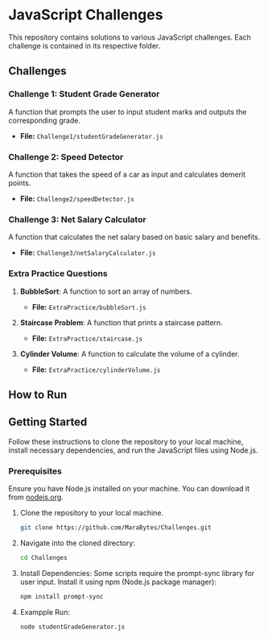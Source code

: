 # JavaScript Challenges

This repository contains solutions to various JavaScript challenges. Each challenge is contained in its respective folder.

## Challenges

### Challenge 1: Student Grade Generator

A function that prompts the user to input student marks and outputs the corresponding grade.

- **File:** `Challenge1/studentGradeGenerator.js`

### Challenge 2: Speed Detector

A function that takes the speed of a car as input and calculates demerit points.

- **File:** `Challenge2/speedDetector.js`

### Challenge 3: Net Salary Calculator

A function that calculates the net salary based on basic salary and benefits.

- **File:** `Challenge3/netSalaryCalculator.js`

### Extra Practice Questions

1. **BubbleSort**: A function to sort an array of numbers.
   - **File:** `ExtraPractice/bubbleSort.js`

2. **Staircase Problem**: A function that prints a staircase pattern.
   - **File:** `ExtraPractice/staircase.js`

3. **Cylinder Volume**: A function to calculate the volume of a cylinder.
   - **File:** `ExtraPractice/cylinderVolume.js`

## How to Run
## Getting Started

Follow these instructions to clone the repository to your local machine, install necessary dependencies, and run the JavaScript files using Node.js.

### Prerequisites

Ensure you have Node.js installed on your machine. You can download it from [nodejs.org](https://nodejs.org/).
1. Clone the repository to your local machine.
   ```bash
   git clone https://github.com/MaraBytes/Challenges.git

2. Navigate into the cloned directory:
   ```bash
   cd Challenges
3. Install Dependencies:
   Some scripts require the prompt-sync library for user input. Install it using npm (Node.js package manager):
   ```bash
   npm install prompt-sync
4. Exampple Run:
   ```bash
   node studentGradeGenerator.js
